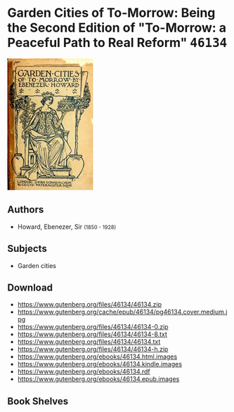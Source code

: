 # Garden Cities of To-Morrow: Being the Second Edition of "To-Morrow: a Peaceful Path to Real Reform" <kbd>46134</kbd>

![](./cover.medium.jpg "")

## Authors


 - Howard, Ebenezer, Sir <small>(1850 - 1928)</small>

## Subjects


 - Garden cities

## Download


 - https://www.gutenberg.org/files/46134/46134.zip
 - https://www.gutenberg.org/cache/epub/46134/pg46134.cover.medium.jpg
 - https://www.gutenberg.org/files/46134/46134-0.zip
 - https://www.gutenberg.org/files/46134/46134-8.txt
 - https://www.gutenberg.org/files/46134/46134.txt
 - https://www.gutenberg.org/files/46134/46134-h.zip
 - https://www.gutenberg.org/ebooks/46134.html.images
 - https://www.gutenberg.org/ebooks/46134.kindle.images
 - https://www.gutenberg.org/ebooks/46134.rdf
 - https://www.gutenberg.org/ebooks/46134.epub.images

## Book Shelves


